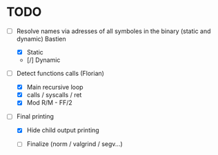 # TODO

- [ ] Resolve names via adresses of all symboles in the binary (static and dynamic) Bastien
	- [x] Static
	- [/] Dynamic

- [ ] Detect functions calls (Florian)
	- [X] Main recursive loop
	- [X] calls / syscalls / ret
	- [x] Mod R/M - FF/2

- [ ] Final printing
	- [x] Hide child output printing
	- [ ] Finalize (norm / valgrind / segv...)

